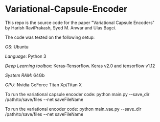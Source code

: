# Variational-Capsule-Encoder
This repo is the source code for the paper "Variational Capsule Encoders" by Harish RaviPrakash, Syed M. Anwar and Ulas Bagci.

The code was tested on the following setup:

_OS_: Ubuntu

_Language_: Python 3

_Deep Learning toolbox_: Keras-Tensorflow. Keras v2.0 and tensorflow v1.12

_System RAM_: 64Gb

_GPU_: Nvidia GeForce Titan Xp/Titan X

To run the variational capsule encoder code: python main.py --save_dir /path/to/save/files --net saveFileName

To run the variational encoder code: python main_vae.py --save_dir /path/to/save/files --net saveFileName

